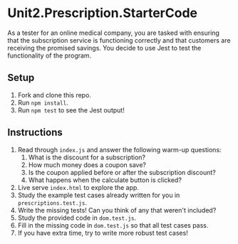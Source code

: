 # Unit2.Prescription.StarterCode

As a tester for an online medical company, you are tasked with ensuring that the subscription service is functioning correctly and that customers are receiving the promised savings. You decide to use Jest to test the functionality of the program.

## Setup

1. Fork and clone this repo.
2. Run `npm install`.
3. Run `npm test` to see the Jest output!

## Instructions

1. Read through `index.js` and answer the following warm-up questions:
   1. What is the discount for a subscription?
      <!-- 25% -->
   2. How much money does a coupon save?
      <!-- -$10 -->
   3. Is the coupon applied before or after the subscription discount?
      <!-- after the subscription discount -->
   4. What happens when the calculate button is clicked?
      <!-- Calculates the cost of a subscription based on input values and displays the result on the page. -->
2. Live serve `index.html` to explore the app.
3. Study the example test cases already written for you in `prescriptions.test.js`.
4. Write the missing tests! Can you think of any that weren't included?
5. Study the provided code in `dom.test.js`.
6. Fill in the missing code in `dom.test.js` so that all test cases pass.
7. If you have extra time, try to write more robust test cases!
